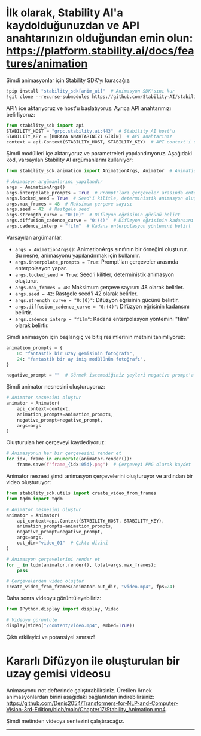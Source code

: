 # İlk olarak, Stability AI'a kaydolduğunuzdan ve API anahtarınızın olduğundan emin olun: https://platform.stability.ai/docs/features/animation

Şimdi animasyonlar için Stability SDK'yı kuracağız: 
```python
!pip install "stability_sdk[anim_ui]"  # Animasyon SDK'sını kur
!git clone --recurse-submodules https://github.com/Stability-AI/stability-sdk  # stability-sdk deposunu klonla
```
API'ı içe aktarıyoruz ve host'u başlatıyoruz. Ayrıca API anahtarımızı belirliyoruz:
```python
from stability_sdk import api
STABILITY_HOST = "grpc.stability.ai:443"  # Stability AI host'u
STABILITY_KEY = [BURAYA ANAHTARINIZI GİRİN]  # API anahtarınız
context = api.Context(STABILITY_HOST, STABILITY_KEY)  # API context'i oluştur
```
Şimdi modülleri içe aktarıyoruz ve parametreleri yapılandırıyoruz. Aşağıdaki kod, varsayılan Stability AI argümanlarını kullanıyor:
```python
from stability_sdk.animation import AnimationArgs, Animator  # AnimationArgs ve Animator sınıflarını içe aktar

# Animasyon argümanlarını yapılandır
args = AnimationArgs()
args.interpolate_prompts = True  # Prompt'ları çerçeveler arasında enterpolasyon yap
args.locked_seed = True  # Seed'i kilitle, deterministik animasyon oluştur
args.max_frames = 48  # Maksimum çerçeve sayısı
args.seed = 42  # Rastgele seed
args.strength_curve = "0:(0)"  # Difüzyon eğrisinin gücünü belirt
args.diffusion_cadence_curve = "0:(4)"  # Difüzyon eğrisinin kadansını belirt
args.cadence_interp = "film"  # Kadans enterpolasyon yöntemini belirt
```
Varsayılan argümanlar:
- `args = AnimationArgs()`: AnimationArgs sınıfının bir örneğini oluşturur. Bu nesne, animasyonu yapılandırmak için kullanılır.
- `args.interpolate_prompts = True`: Prompt'ları çerçeveler arasında enterpolasyon yapar.
- `args.locked_seed = True`: Seed'i kilitler, deterministik animasyon oluşturur.
- `args.max_frames = 48`: Maksimum çerçeve sayısını 48 olarak belirler.
- `args.seed = 42`: Rastgele seed'i 42 olarak belirler.
- `args.strength_curve = "0:(0)"`: Difüzyon eğrisinin gücünü belirtir.
- `args.diffusion_cadence_curve = "0:(4)"`: Difüzyon eğrisinin kadansını belirtir.
- `args.cadence_interp = "film"`: Kadans enterpolasyon yöntemini "film" olarak belirtir.

Şimdi animasyon için başlangıç ve bitiş resimlerinin metnini tanımlıyoruz:
```python
animation_prompts = {
    0: "fantastik bir uzay gemisinin fotoğrafı",
    24: "fantastik bir ay iniş modülünün fotoğrafı",
}

negative_prompt = ""  # Görmek istemediğiniz şeyleri negative prompt'a ekleyebilirsiniz. Örneğin: negative_prompt = "kamyonlar, bulutlar, Dünya"
```
Şimdi animator nesnesini oluşturuyoruz:
```python
# Animator nesnesini oluştur
animator = Animator(
    api_context=context,
    animation_prompts=animation_prompts,
    negative_prompt=negative_prompt,
    args=args
)
```
Oluşturulan her çerçeveyi kaydediyoruz:
```python
# Animasyonun her bir çerçevesini render et
for idx, frame in enumerate(animator.render()):
    frame.save(f"frame_{idx:05d}.png")  # Çerçeveyi PNG olarak kaydet
```
Animator nesnesi şimdi animasyon çerçevelerini oluşturuyor ve ardından bir video oluşturuyor:
```python
from stability_sdk.utils import create_video_from_frames
from tqdm import tqdm

# Animator nesnesini oluştur
animator = Animator(
    api_context=api.Context(STABILITY_HOST, STABILITY_KEY),
    animation_prompts=animation_prompts,
    negative_prompt=negative_prompt,
    args=args,
    out_dir="video_01"  # Çıktı dizini
)

# Animasyon çerçevelerini render et
for _ in tqdm(animator.render(), total=args.max_frames):
    pass

# Çerçevelerden video oluştur
create_video_from_frames(animator.out_dir, "video.mp4", fps=24)
```
Daha sonra videoyu görüntüleyebiliriz:
```python
from IPython.display import display, Video

# Videoyu görüntüle
display(Video("/content/video.mp4", embed=True))
```
Çıktı etkileyici ve potansiyel sınırsız! 

# Kararlı Difüzyon ile oluşturulan bir uzay gemisi videosu

Animasyonu not defterinde çalıştırabilirsiniz. Üretilen örnek animasyonlardan birini aşağıdaki bağlantıdan indirebilirsiniz: https://github.com/Denis2054/Transformers-for-NLP-and-Computer-Vision-3rd-Edition/blob/main/Chapter17/Stability_Animation.mp4.

Şimdi metinden videoya sentezini çalıştıracağız.

---

